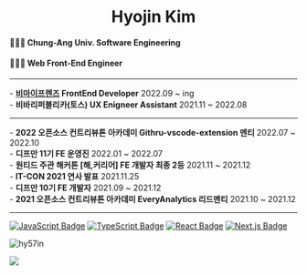 <h1 align="center">Hyojin Kim</h1>
<p align="left">
<h4>👩🏻‍🎓 Chung-Ang Univ. Software Engineering</h4>
<h4>👩🏻‍💻 Web Front-End Engineer</h4>
</p>

---

<p>
  - <b> <a href="https://www.bemyfriends.com/">비마이프렌즈</a> FrontEnd Developer</b> 2022.09 ~ ing<br>
  - <b>비바리퍼블리카(토스) UX Enigneer Assistant</b>  2021.11 ~ 2022.08<br>
</p>

___

<p>
  - <b>2022 오픈소스 컨트리뷰톤 아카데미 Githru-vscode-extension 멘티</b> 2022.07 ~ 2022.10<br>
  - <b>디프만 11기 FE 운영진</b> 2022.01 ~ 2022.07<br>
  - <b>원티드 주관 해커톤 [해,커리어] FE 개발자 최종 2등</b> 2021.11 ~ 2021.12<br>
  - <b>IT-CON 2021 연사 발표</b> 2021.11.25<br>
  - <b>디프만 10기 FE 개발자</b> 2021.09 ~ 2021.12<br>
  - <b>2021 오픈소스 컨트리뷰톤 아카데미 EveryAnalytics 리드멘티</b> 2021.10 ~ 2021.12<br>
</p>

---

<p align="left">
<a href="https://javascript.info/" rel="nofollow"><img src="https://camo.githubusercontent.com/318695bb8bb3f74e026bb85d3b3a94aaf489017986ea5384d10a789617ec00ed/68747470733a2f2f696d672e736869656c64732e696f2f62616467652f4a6176615363726970742d4637444631453f7374796c653d666c61742d737175617265266c6f676f3d4a617661536372697074266c6f676f436f6c6f723d7768697465" alt="JavaScript Badge" data-canonical-src="https://img.shields.io/badge/JavaScript-F7DF1E?style=flat-square&amp;logo=JavaScript&amp;logoColor=white" style="max-width:100%;"></a>
<a href="https://www.typescriptlang.org/" rel="nofollow"><img src="https://camo.githubusercontent.com/78da7b72de707b836ec486ba2bfafa388fe0ee36e585053de139fa1dc1ddb1cc/68747470733a2f2f696d672e736869656c64732e696f2f62616467652f547970657363726970742d3233354139373f7374796c653d666c61742d737175617265266c6f676f3d54797065736372697074266c6f676f436f6c6f723d7768697465" alt="TypeScript Badge" data-canonical-src="https://img.shields.io/badge/Typescript-235A97?style=flat-square&amp;logo=Typescript&amp;logoColor=white" style="max-width:100%;"></a>
<a href="https://reactjs.org/" rel="nofollow"><img src="https://camo.githubusercontent.com/494b0f23952229478851f520adfe3e140e629a5f0423e7c9d6c333ed88be65a0/68747470733a2f2f696d672e736869656c64732e696f2f62616467652f52656163742d3631444146423f7374796c653d666c61742d737175617265266c6f676f3d5265616374266c6f676f436f6c6f723d7768697465" alt="React Badge" data-canonical-src="https://im.shields.io/badge/React-61DAFB?style=flat-square&amp;logo=React&amp;logoColor=white" style="max-width:100%;"></a>
<a href="https://nextjs.org/" rel="nofollow"><img src="https://camo.githubusercontent.com/6f92e0ae4b60ea797a4256f34381cca3d2182895900bc016e71389ad101dbc40/68747470733a2f2f696d672e736869656c64732e696f2f62616467652f4e6578742e6a732d3030303030303f7374796c653d666c61742d737175617265266c6f676f3d6e6578742e6a73266c6f676f436f6c6f723d7768697465" alt="Next.js Badge" data-canonical-src="https://img.shields.io/badge/Next.js-000000?style=flat-square&amp;logo=next.js&amp;logoColor=white" style="max-width:100%;"></a>
</p>

<p><img align="center" src="https://github-readme-stats.vercel.app/api?username=hy57in&show_icons=true&locale=en" alt="hy57in" /></p>
<a href="https://hits.seeyoufarm.com"><img src="https://hits.seeyoufarm.com/api/count/incr/badge.svg?url=https%3A%2F%2Fgithub.com%2Fhy57in&count_bg=%23FF9A87&title_bg=%23555555&icon=&icon_color=%23E7E7E7&title=hits&edge_flat=true"/></a>
